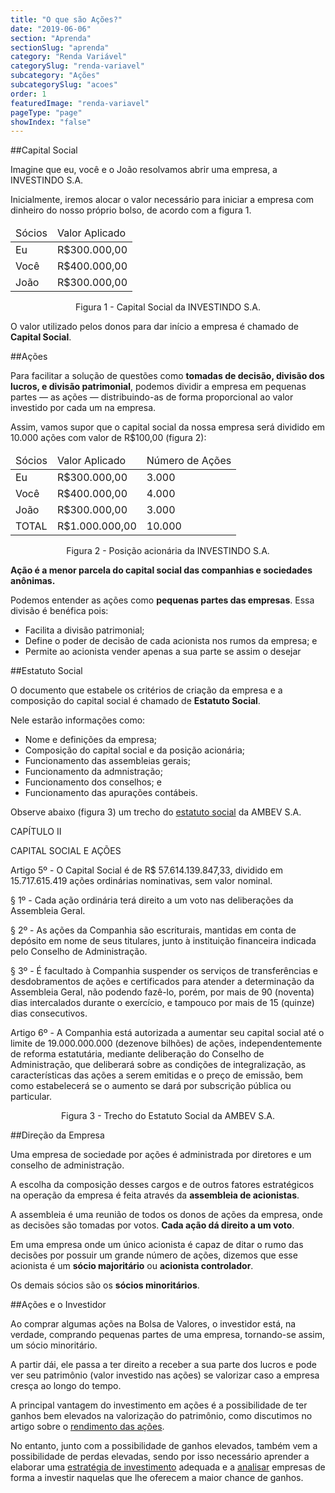 ```yaml
---
title: "O que são Ações?"
date: "2019-06-06"
section: "Aprenda"
sectionSlug: "aprenda"
category: "Renda Variável"
categorySlug: "renda-variavel"
subcategory: "Ações"
subcategorySlug: "acoes"
order: 1
featuredImage: "renda-variavel"
pageType: "page"
showIndex: "false"
---
```


##Capital Social

Imagine que eu, você e o João resolvamos abrir uma empresa, a INVESTINDO S.A.

Inicialmente, iremos alocar o valor necessário para iniciar a empresa com dinheiro do nosso próprio bolso, de acordo com a figura 1.

<table class="regularTable responsiveTable" id="figura1">
<thead>
<tr>
<td>Sócios</td>
<td>Valor Aplicado</td>
</tr>
</thead>
<tbody>
<tr>
<td>Eu</td>
<td>R$300.000,00</td>
</tr>
<tr>
<td>Você</td>
<td>R$400.000,00</td>
</tr>
<tr>
<td>João</td>
<td>R$300.000,00</td>
</tr>
</tbody>
</table>

<p class="legenda" style="text-align:center;">Figura 1 - Capital Social da INVESTINDO S.A.</p>

O valor utilizado pelos donos para dar início a empresa é chamado de **Capital Social**.

##Ações

Para facilitar a solução de questões como **tomadas de decisão, divisão dos lucros, e divisão patrimonial**, podemos dividir a empresa em pequenas partes — as ações — distribuindo-as de forma proporcional ao valor investido por cada um na empresa.

Assim, vamos supor que o capital social da nossa empresa será dividido em 10.000 ações com valor de R\$100,00 (figura 2):

<table class="regularTable responsiveTable" id="figura2">
<thead>
<tr>
<td>Sócios</td>
<td>Valor Aplicado</td>
<td>Número de Ações</td>
</tr>
</thead>
<tbody>
<tr>
<td>Eu</td>
<td>R$300.000,00</td>
<td>3.000</td>
</tr>
<tr>
<td>Você</td>
<td>R$400.000,00</td>
<td>4.000</td>
</tr>
<tr>
<td>João</td>
<td>R$300.000,00</td>
<td>3.000</td>
</tr>
<tr>
<td>TOTAL</td>
<td>R$1.000.000,00</td>
<td>10.000</td>
</tr>
</tbody>
</table>

<p class="legenda" style="text-align:center;">Figura 2 - Posição acionária da INVESTINDO S.A.</p>


**Ação é a menor parcela do capital social das companhias e sociedades anônimas.**

Podemos entender as ações como **pequenas partes das empresas**. Essa divisão é benéfica pois:

- Facilita a divisão patrimonial;
- Define o poder de decisão de cada acionista nos rumos da empresa; e
- Permite ao acionista vender apenas a sua parte se assim o desejar

##Estatuto Social

O documento que estabele os critérios de criação da empresa e a composição do capital social é chamado de **Estatuto Social**.

Nele estarão informações como:

- Nome e definições da empresa;
- Composição do capital social e da posição acionária;
- Funcionamento das assembleias gerais;
- Funcionamento da admnistração;
- Funcionamento dos conselhos; e
- Funcionamento das apurações contábeis.

Observe abaixo (figura 3) um trecho do [estatuto social](http://ri.ambev.com.br/conteudo_pt.asp?idioma=0&conta=28&tipo=43350) da AMBEV S.A.

<div class="referencias" id="figura3">

CAPÍTULO II

CAPITAL SOCIAL E AÇÕES

Artigo 5º - O Capital Social é de R$ 57.614.139.847,33, dividido em 15.717.615.419 ações ordinárias nominativas, sem valor nominal.

§ 1º - Cada ação ordinária terá direito a um voto nas deliberações da Assembleia Geral.

§ 2º - As ações da Companhia são escriturais, mantidas em conta de depósito em nome de seus titulares, junto à instituição financeira indicada pelo Conselho de Administração.

§ 3º - É facultado à Companhia suspender os serviços de transferências e desdobramentos de ações e certificados para atender a determinação da Assembleia Geral, não podendo fazê-lo, porém, por mais de 90 (noventa) dias intercalados durante o exercício, e tampouco por mais de 15 (quinze) dias consecutivos. 

Artigo 6º - A Companhia está autorizada a aumentar seu capital social até o limite de 19.000.000.000 (dezenove bilhões) de ações, independentemente de reforma estatutária, mediante deliberação do Conselho de Administração, que deliberará sobre as condições de integralização, as características das ações a serem emitidas e o preço de emissão, bem como estabelecerá se o aumento se dará por subscrição pública ou particular.

</div>

<p class="legenda" style="text-align:center;">Figura 3 - Trecho do Estatuto Social da AMBEV S.A.</p>

##Direção da Empresa

Uma empresa de sociedade por ações é administrada por diretores e um conselho de administração. 

A escolha da composição desses cargos e de outros fatores estratégicos na operação da empresa é feita através da **assembleia de acionistas**.

A assembleia é uma reunião de todos os donos de ações da empresa, onde as decisões são tomadas por votos. **Cada ação dá direito a um voto**.

Em uma empresa onde um único acionista é capaz de ditar o rumo das decisões por possuir um grande número de ações, dizemos que esse acionista é um **sócio majoritário** ou **acionista controlador**.

Os demais sócios são os **sócios minoritários**.

##Ações e o Investidor

Ao comprar algumas ações na Bolsa de Valores, o investidor está, na verdade, comprando pequenas partes de uma empresa, tornando-se assim, um sócio minoritário.

A partir dái, ele passa a ter direito a receber a sua parte dos lucros e pode ver seu patrimônio (valor investido nas ações) se valorizar caso a empresa cresça ao longo do tempo.

A principal vantagem do investimento em ações é a possibilidade de ter ganhos bem elevados na valorização do patrimônio, como discutimos no artigo sobre o  [rendimento das ações](/renda-variavel/acoes/rendimento).

No entanto, junto com a possibilidade de ganhos elevados, também vem a possibilidade de perdas elevadas, sendo por isso necessário aprender a elaborar uma [estratégia de investimento](/financas/estrategia) adequada e a [analisar]() empresas de forma a investir naquelas que lhe oferecem a maior chance de ganhos.
